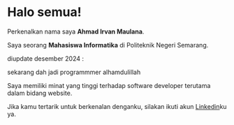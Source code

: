 # Halo semua! 

Perkenalkan nama saya **Ahmad Irvan Maulana**.<br>

Saya seorang **Mahasiswa Informatika** di Politeknik Negeri Semarang.<br>

diupdate desember 2024 : 

sekarang dah jadi programmmer alhamdulillah

Saya memiliki minat yang tinggi terhadap software developer terutama dalam bidang website.<br>


Jika kamu tertarik untuk berkenalan denganku, silakan ikuti akun [Linkedin](https://www.linkedin.com/in/ahmadirvanmaulana/)ku ya.
